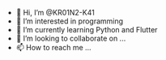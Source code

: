 - 👋 Hi, I’m @KR01N2-K41
- 👀 I’m interested in programming
- 🌱 I’m currently learning Python and Flutter
- 💞️ I’m looking to collaborate on ...
- 📫 How to reach me ...

<!---
KR01N2-K41/KR01N2-K41 is a ✨ special ✨ repository because its `README.md` (this file) appears on your GitHub profile.
You can click the Preview link to take a look at your changes.
--->
